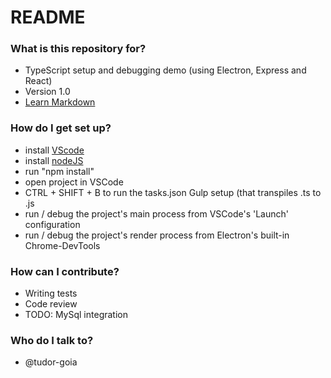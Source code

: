 # README #

### What is this repository for? ###

* TypeScript setup and debugging demo (using Electron, Express and React)
* Version 1.0
* [Learn Markdown](https://bitbucket.org/tutorials/markdowndemo)

### How do I get set up? ###

* install [VScode](http://code.visualstudio.com/)
* install [nodeJS](https://nodejs.org/en/)
* run "npm install"
* open project in VSCode
* CTRL + SHIFT + B to run the tasks.json Gulp setup (that transpiles .ts to .js
* run / debug the project's main process from VSCode's 'Launch' configuration
* run / debug the project's render process from Electron's built-in Chrome-DevTools

### How can I contribute? ###

* Writing tests
* Code review
* TODO: MySql integration

### Who do I talk to? ###

* @tudor-goia